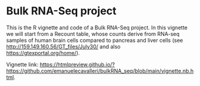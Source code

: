 # Bulk RNA-Seq project 

This is the R vignette and code of a Bulk RNA-Seq project. In this vignette we will start from a Recount table, whose counts derive from RNA-seq samples of human brain cells compared to pancreas and liver cells (see http://159.149.160.56/GT_files/July30/ and also https://gtexportal.org/home/).

Vignette link: https://htmlpreview.github.io/?https://github.com/emanuelecavalleri/bulkRNA_seq/blob/main/vignette.nb.html. 
